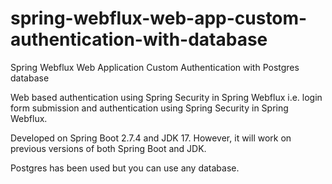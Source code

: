 # spring-webflux-web-app-custom-authentication-with-database
Spring Webflux Web Application Custom Authentication with Postgres database

Web based authentication using Spring Security in Spring Webflux i.e. login form submission and authentication using Spring Security in Spring Webflux. 


Developed on Spring Boot 2.7.4 and JDK 17. However, it will work on previous versions of both Spring Boot and JDK.

Postgres has been used but you can use any database. 

